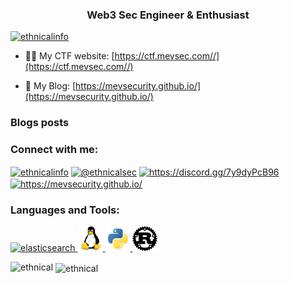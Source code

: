 <h3 align="center">Web3 Sec Engineer & Enthusiast</h3>

<p align="left"> <a href="https://twitter.com/ethnicalinfo" target="blank"><img src="https://img.shields.io/twitter/follow/ethnicalinfo?logo=twitter&style=for-the-badge" alt="ethnicalinfo" /></a> </p>

- 👨‍💻 My CTF website: [https://ctf.mevsec.com//](https://ctf.mevsec.com//)

- 📝 My Blog: [https://mevsecurity.github.io/](https://mevsecurity.github.io/)

### Blogs posts
<!-- BLOG-POST-LIST:START -->
<!-- BLOG-POST-LIST:END -->

<h3 align="left">Connect with me:</h3>
<p align="left">
<a href="https://twitter.com/ethnicalinfo" target="blank"><img align="center" src="https://raw.githubusercontent.com/rahuldkjain/github-profile-readme-generator/master/src/images/icons/Social/twitter.svg" alt="ethnicalinfo" height="30" width="40" /></a>
<a href="https://www.youtube.com/c/@ethnicalsec" target="blank"><img align="center" src="https://raw.githubusercontent.com/rahuldkjain/github-profile-readme-generator/master/src/images/icons/Social/youtube.svg" alt="@ethnicalsec" height="30" width="40" /></a>
<a href="https://discord.gg/https://discord.gg/7y9dyPcB96" target="blank"><img align="center" src="https://raw.githubusercontent.com/rahuldkjain/github-profile-readme-generator/master/src/images/icons/Social/discord.svg" alt="https://discord.gg/7y9dyPcB96" height="30" width="40" /></a>
<a href="/https://mevsecurity.github.io/" target="blank"><img align="center" src="https://raw.githubusercontent.com/rahuldkjain/github-profile-readme-generator/master/src/images/icons/Social/rss.svg" alt="https://mevsecurity.github.io/" height="30" width="40" /></a>
</p>

<h3 align="left">Languages and Tools:</h3>
<p align="left"> <a href="https://www.elastic.co" target="_blank" rel="noreferrer"> <img src="https://www.vectorlogo.zone/logos/elastic/elastic-icon.svg" alt="elasticsearch" width="40" height="40"/> </a> <a href="https://www.linux.org/" target="_blank" rel="noreferrer"> <img src="https://raw.githubusercontent.com/devicons/devicon/master/icons/linux/linux-original.svg" alt="linux" width="40" height="40"/> </a> <a href="https://www.python.org" target="_blank" rel="noreferrer"> <img src="https://raw.githubusercontent.com/devicons/devicon/master/icons/python/python-original.svg" alt="python" width="40" height="40"/> </a> <a href="https://www.rust-lang.org" target="_blank" rel="noreferrer"> <img src="https://raw.githubusercontent.com/devicons/devicon/master/icons/rust/rust-plain.svg" alt="rust" width="40" height="40"/> </a> </p>

<p><img align="left" src="https://github-readme-stats.vercel.app/api/top-langs?username=ethnical&show_icons=true&theme=dark&locale=en&layout=compact" alt="ethnical" /></p>

<p>&nbsp;<img align="center" src="https://github-readme-stats.vercel.app/api?username=ethnical&show_icons=true&theme=dark&locale=en" alt="ethnical" /></p>
